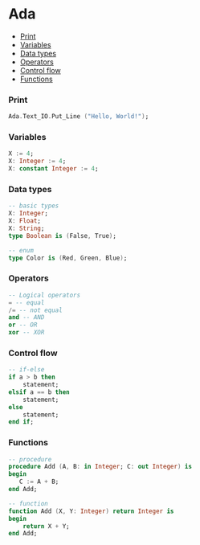 <!-- markdownlint-disable MD001 -->

# Ada

- [Print](#print)
- [Variables](#variables)
- [Data types](#data-types)
- [Operators](#operators)
- [Control flow](#control-flow)
- [Functions](#functions)

### Print

``` ada
Ada.Text_IO.Put_Line ("Hello, World!");
```

### Variables

``` ada
X := 4;
X: Integer := 4;
X: constant Integer := 4;
```

### Data types

``` ada
-- basic types
X: Integer;
X: Float;
X: String;
type Boolean is (False, True);

-- enum
type Color is (Red, Green, Blue);
```

### Operators

``` ada
-- Logical operators
= -- equal
/= -- not equal
and -- AND
or -- OR
xor -- XOR
```

### Control flow

``` ada
-- if-else
if a > b then
    statement;
elsif a == b then
    statement;
else
    statement;
end if;
```

### Functions

``` ada
-- procedure
procedure Add (A, B: in Integer; C: out Integer) is
begin
   C := A + B;
end Add;

-- function
function Add (X, Y: Integer) return Integer is
begin
    return X + Y;
end Add;
```
